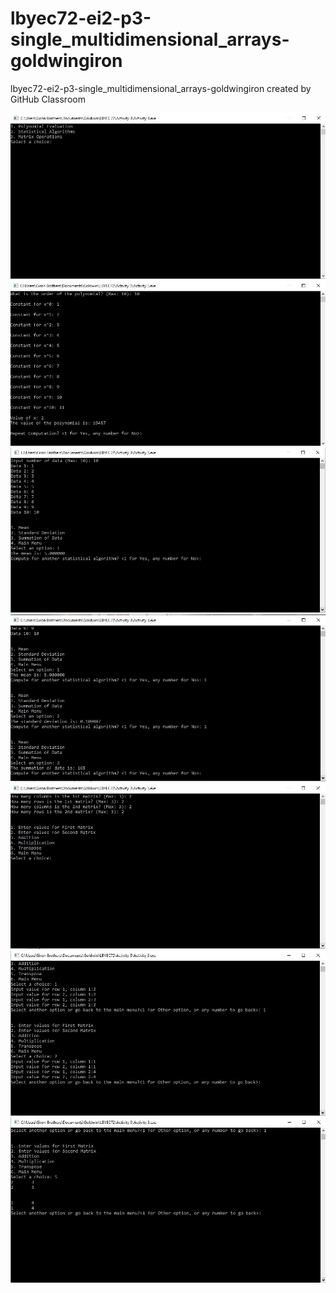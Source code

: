 # lbyec72-ei2-p3-single_multidimensional_arrays-goldwingiron
lbyec72-ei2-p3-single_multidimensional_arrays-goldwingiron created by GitHub Classroom
 
![](1.JPG)
![](2.JPG)
![](3.JPG)
![](4.JPG)
![](5.JPG)
![](6.JPG)
![](7.JPG)
